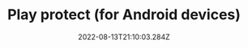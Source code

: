 ---
title: Play protect (for Android devices)
date: "2022-08-13T21:10:03.284Z"
description: "Play protect automatically scans apps on your devices for any malicious content. It should automatically be enabled on any Android devices, but it is worth checking to make sure there is nothing sitting on your device that you don’t want there."
position: 14
section: "Phone"
---